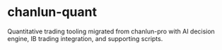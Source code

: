 # chanlun-quant

Quantitative trading tooling migrated from chanlun-pro with AI decision engine, IB trading integration, and supporting scripts.

